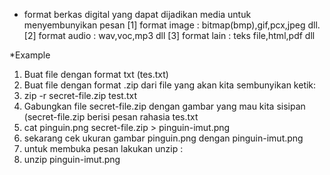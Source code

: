 * format berkas digital yang dapat dijadikan media untuk menyembunyikan pesan
[1] format image : bitmap(bmp),gif,pcx,jpeg dll.
[2] format audio : wav,voc,mp3 dll
[3] format lain : teks file,html,pdf dll


*Example
1. Buat file dengan format txt (tes.txt)
2. Buat file dengan format .zip dari file yang akan kita sembunyikan ketik:
3. zip -r secret-file.zip test.txt
4. Gabungkan file secret-file.zip dengan gambar yang mau kita sisipan (secret-file.zip berisi pesan rahasia tes.txt
5. cat pinguin.png secret-file.zip > pinguin-imut.png
6. sekarang cek ukuran gambar pinguin.png dengan pinguin-imut.png
7. untuk membuka pesan lakukan unzip :
6. unzip pinguin-imut.png
